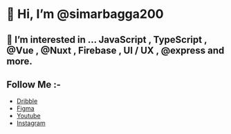 # 👋 Hi, I’m @simarbagga200
## 👀 I’m interested in ... JavaScript , TypeScript , @Vue , @Nuxt , Firebase , UI / UX , @express and more.
## Follow Me :- 
 
- [Dribble](https://www.dribbble.com/simarbagga)
- [Figma](https://figma.com/@simarbagga)
- [Youtube](https://youtube.com/channel/UCWpIlVXUvzEl1XIxqvJfqdA)
- [Instagram](https://instagram.com/simarbagga200)

